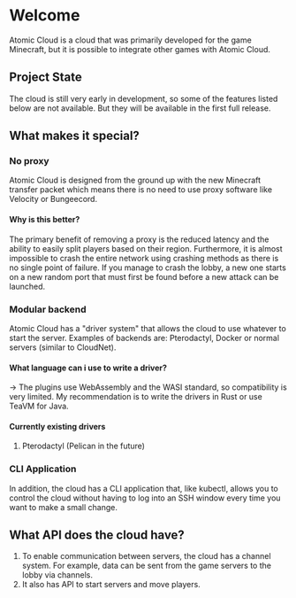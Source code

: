 # Welcome
Atomic Cloud is a cloud that was primarily developed for the game Minecraft, but it is possible to integrate other games with Atomic Cloud.

## Project State
The cloud is still very early in development, so some of the features listed below are not available. But they will be available in the first full release.

## What makes it special?
### No proxy
Atomic Cloud is designed from the ground up with the new Minecraft transfer packet which means there is no need to use proxy software like Velocity or Bungeecord.

#### Why is this better?
The primary benefit of removing a proxy is the reduced latency and the ability to easily split players based on their region. Furthermore, it is almost impossible to crash the entire network using crashing methods as there is no single point of failure. If you manage to crash the lobby, a new one starts on a new random port that must first be found before a new attack can be launched.

### Modular backend
Atomic Cloud has a "driver system" that allows the cloud to use whatever to start the server. Examples of backends are: Pterodactyl, Docker or normal servers (similar to CloudNet).
#### What language can i use to write a driver?
-> The plugins use WebAssembly and the WASI standard, so compatibility is very limited. My recommendation is to write the drivers in Rust or use TeaVM for Java.
#### Currently existing drivers
1. Pterodactyl (Pelican in the future)

### CLI Application
In addition, the cloud has a CLI application that, like kubectl, allows you to control the cloud without having to log into an SSH window every time you want to make a small change.

## What API does the cloud have?
1. To enable communication between servers, the cloud has a channel system. For example, data can be sent from the game servers to the lobby via channels.
2. It also has API to start servers and move players.